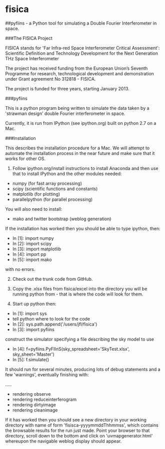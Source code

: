 # fisica

##pyfiins - a Python tool for simulating a Double Fourier Interferometer in space. 

###The FISICA Project

FISICA stands for 'Far Infra-red Space Interferometer Critical Assessment': 
Scientific Definition and Technology Development for the Next Generation 
THz Space Interferometer

The project has received funding from the European Union’s Seventh Programme 
for research, technological development and demonstration under Grant 
agreement No 312818 - FISICA.

The project is funded for three years, starting January 2013.

###pyfiins

This is a python program being written to simulate the data taken by
a 'strawman design' double Fourier interferometer in space.

Currently, it is run from IPython (see ipython.org) built on python 2.7 on a 
Mac.

###Installation

This describes the installation procedure for a Mac. We will attempt to automate
the installation process in the near future and make sure that it works for
other OS.

1. Follow ipython.org/install instructions to install Anaconda and then use 
that to install IPython and the other modules needed:

* numpy (for fast array processing)
* scipy (scientific functions and constants)
* matplotlib (for plotting) 
* parallelpython (for parallel processing)
 
You will also need to install:
* mako and twitter bootstrap (weblog generation)
 
If the installation has worked then you should be able to type ipython, then:

* In [1]: import numpy
* In [2]: import scipy
* In [3]: import matplotlib
* In [4]: import pp
* In [5]: import mako

with no errors.

2. Check out the trunk code from GitHub.

3. Copy the .xlsx files from fisica/excel into the directory you 
will be running python from - that is where the code will look for them.

4. Start up python then:

* In [1]: import sys
*  tell python where to look for the code
* In [2]: sys.path.append('/users/jfl/fisica')
* In [3]: import pyfiins

construct the simulator specifying a file describing the sky model 
to use

* In [4]: f=pyfiins.PyFIInS(sky_spreadsheet='SkyTest.xlsx', sky_sheet='Master')
* In [5]: f.simulate()

It should run for several minutes, producing lots of debug statements 
and a few 'warnings', eventually finishing with:

.....

* rendering observe
* rendering reduceinterferogram
* rendering dirtyimage
* rendering cleanimage

If it has worked then you should see a new directory in your working 
directory with name of form 'fisisca-yyyymmddThhmmss', which contains 
the browsable results for the run just made. Point your browser to 
that directory, scroll down to the bottom and click on 
'uvmapgenerator.html' whereupon the navigable weblog display should appear.
